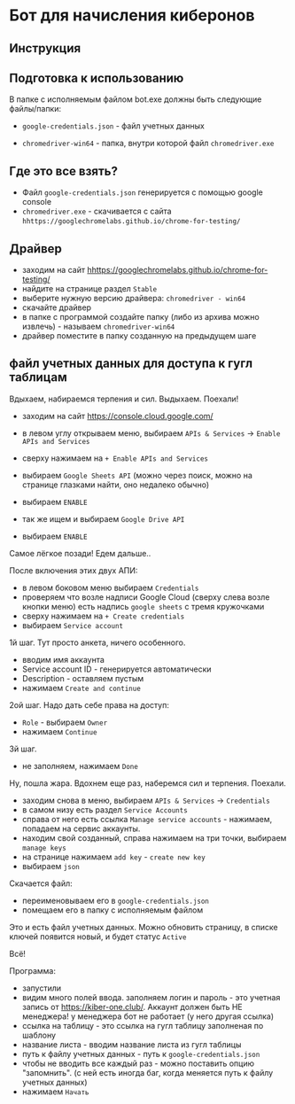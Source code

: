 # Бот для начисления киберонов

## Инструкция

## Подготовка к использованию


В папке с исполняемым файлом bot.exe должны быть следующие файлы/папки:

   * `google-credentials.json` - файл учетных данных

   * `chromedriver-win64` - папка, внутри которой файл `chromedriver.exe`




## Где это все взять?


* Файл `google-credentials.json` генерируется с помощью google console
* `chromedriver.exe` - скачивается с сайта `hhttps://googlechromelabs.github.io/chrome-for-testing/`



## Драйвер

* заходим на сайт <hhttps://googlechromelabs.github.io/chrome-for-testing/>
* найдите на странице раздел `Stable`
* выберите нужную версию драйвера: `chromedriver - win64`
* скачайте драйвер
* в папке с программой создайте папку (либо из архива можно извлечь) - называем `chromedriver-win64`
* драйвер поместите в папку созданную на предыдущем шаге


## файл учетных данных для доступа к гугл таблицам

Вдыхаем, набираемся терпения и сил. Выдыхаем. Поехали!

* заходим на сайт https://console.cloud.google.com/

* в левом углу открываем меню, выбираем `APIs & Services` -> `Enable APIs and Services`
* сверху нажимаем на `+ Enable APIs and Services`
* выбираем `Google Sheets API` (можно через поиск, можно на странице глазками найти, оно недалеко обычно)
* выбираем `ENABLE`
* так же ищем и выбираем `Google Drive API`
* выбираем `ENABLE`

Самое лёгкое позади! Едем дальше..


После включения этих двух АПИ:

* в левом боковом меню выбираем `Credentials`
* проверяем что возле надписи Google Cloud (сверху слева возле кнопки меню) есть надпись `google sheets` с тремя кружочками
* сверху нажимаем на `+ Create credentials`
* выбираем `Service account`

1й шаг. Тут просто анкета, ничего особенного.

* вводим имя аккаунта
* Service account ID - генерируется автоматически
* Description - оставляем пустым
* нажимаем `Create and continue`


2ой шаг. Надо дать себе права на доступ:
* `Role` - выбираем `Owner`
* нажимаем `Continue`

3й шаг.
* не заполняем, нажимаем `Done`



Ну, пошла жара. Вдохнем еще раз, наберемся сил и терпения. Поехали.

* заходим снова в меню, выбираем `APIs & Services` -> `Credentials`
* в самом низу есть раздел `Service Accounts`
* справа от него есть ссылка `Manage service accounts` - нажимаем, попадаем на сервис аккаунты.
* находим свой созданный, справа нажимаем на три точки, выбираем `manage keys`
* на странице нажимаем `add key` - `create new key`
* выбираем `json`


Cкачается файл:

* переименовываем его в `google-credentials.json`
* помещаем его в папку с исполняемым файлом


Это и есть файл учетных данных. Можно обновить страницу, в списке ключей появится новый, и будет статус `Active`

Всё!




Программа:
* запустили
* видим много полей ввода. заполняем логин и пароль - это учетная запись от <https://kiber-one.club/>. Аккаунт должен быть НЕ менеджера! у менеджера бот не работает (у него другая ссылка)
* ссылка на таблицу - это ссылка на гугл таблицу заполненая по шаблону
* название листа - вводим название листа из гугл таблицы
* путь к файлу учетных данных - путь к `google-credentials.json`
* чтобы не вводить все каждый раз - можно поставить опцию "запомнить". (с ней есть иногда баг, когда меняется путь к файлу учетных данных)
* нажимаем `Начать`


